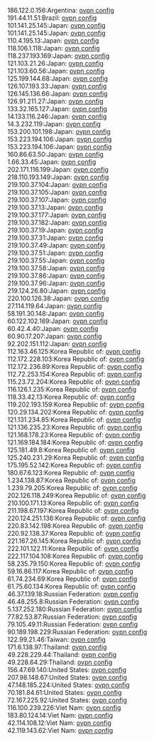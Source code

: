186.122.0.156:Argentina: [ovpn config](vpn/186_122_0_156.ovpn)  
191.44.11.51:Brazil: [ovpn config](vpn/191_44_11_51.ovpn)  
101.141.25.145:Japan: [ovpn config](vpn/101_141_25_145.ovpn)  
101.141.25.145:Japan: [ovpn config](vpn/101_141_25_145.ovpn)  
110.4.195.13:Japan: [ovpn config](vpn/110_4_195_13.ovpn)  
118.106.1.118:Japan: [ovpn config](vpn/118_106_1_118.ovpn)  
118.237.193.169:Japan: [ovpn config](vpn/118_237_193_169.ovpn)  
121.103.21.26:Japan: [ovpn config](vpn/121_103_21_26.ovpn)  
121.103.60.56:Japan: [ovpn config](vpn/121_103_60_56.ovpn)  
125.199.144.68:Japan: [ovpn config](vpn/125_199_144_68.ovpn)  
126.107.193.33:Japan: [ovpn config](vpn/126_107_193_33.ovpn)  
126.145.136.66:Japan: [ovpn config](vpn/126_145_136_66.ovpn)  
126.91.211.27:Japan: [ovpn config](vpn/126_91_211_27.ovpn)  
133.32.165.127:Japan: [ovpn config](vpn/133_32_165_127.ovpn)  
14.133.116.246:Japan: [ovpn config](vpn/14_133_116_246.ovpn)  
14.3.232.119:Japan: [ovpn config](vpn/14_3_232_119.ovpn)  
153.200.101.198:Japan: [ovpn config](vpn/153_200_101_198.ovpn)  
153.223.194.106:Japan: [ovpn config](vpn/153_223_194_106.ovpn)  
153.223.194.106:Japan: [ovpn config](vpn/153_223_194_106.ovpn)  
160.86.63.50:Japan: [ovpn config](vpn/160_86_63_50.ovpn)  
1.66.33.45:Japan: [ovpn config](vpn/1_66_33_45.ovpn)  
202.171.116.199:Japan: [ovpn config](vpn/202_171_116_199.ovpn)  
218.110.193.149:Japan: [ovpn config](vpn/218_110_193_149.ovpn)  
219.100.37.104:Japan: [ovpn config](vpn/219_100_37_104.ovpn)  
219.100.37.105:Japan: [ovpn config](vpn/219_100_37_105.ovpn)  
219.100.37.107:Japan: [ovpn config](vpn/219_100_37_107.ovpn)  
219.100.37.13:Japan: [ovpn config](vpn/219_100_37_13.ovpn)  
219.100.37.177:Japan: [ovpn config](vpn/219_100_37_177.ovpn)  
219.100.37.182:Japan: [ovpn config](vpn/219_100_37_182.ovpn)  
219.100.37.19:Japan: [ovpn config](vpn/219_100_37_19.ovpn)  
219.100.37.31:Japan: [ovpn config](vpn/219_100_37_31.ovpn)  
219.100.37.49:Japan: [ovpn config](vpn/219_100_37_49.ovpn)  
219.100.37.51:Japan: [ovpn config](vpn/219_100_37_51.ovpn)  
219.100.37.55:Japan: [ovpn config](vpn/219_100_37_55.ovpn)  
219.100.37.58:Japan: [ovpn config](vpn/219_100_37_58.ovpn)  
219.100.37.86:Japan: [ovpn config](vpn/219_100_37_86.ovpn)  
219.100.37.96:Japan: [ovpn config](vpn/219_100_37_96.ovpn)  
219.124.26.80:Japan: [ovpn config](vpn/219_124_26_80.ovpn)  
220.100.126.38:Japan: [ovpn config](vpn/220_100_126_38.ovpn)  
27.114.119.64:Japan: [ovpn config](vpn/27_114_119_64.ovpn)  
58.191.30.148:Japan: [ovpn config](vpn/58_191_30_148.ovpn)  
60.122.102.169:Japan: [ovpn config](vpn/60_122_102_169.ovpn)  
60.42.4.40:Japan: [ovpn config](vpn/60_42_4_40.ovpn)  
60.90.17.207:Japan: [ovpn config](vpn/60_90_17_207.ovpn)  
92.202.151.112:Japan: [ovpn config](vpn/92_202_151_112.ovpn)  
112.163.46.125:Korea Republic of: [ovpn config](vpn/112_163_46_125.ovpn)  
112.172.228.103:Korea Republic of: [ovpn config](vpn/112_172_228_103.ovpn)  
112.172.236.89:Korea Republic of: [ovpn config](vpn/112_172_236_89.ovpn)  
112.72.253.154:Korea Republic of: [ovpn config](vpn/112_72_253_154.ovpn)  
115.23.72.204:Korea Republic of: [ovpn config](vpn/115_23_72_204.ovpn)  
116.126.1.235:Korea Republic of: [ovpn config](vpn/116_126_1_235.ovpn)  
118.33.42.13:Korea Republic of: [ovpn config](vpn/118_33_42_13.ovpn)  
119.202.193.159:Korea Republic of: [ovpn config](vpn/119_202_193_159.ovpn)  
120.29.134.202:Korea Republic of: [ovpn config](vpn/120_29_134_202.ovpn)  
121.131.234.85:Korea Republic of: [ovpn config](vpn/121_131_234_85.ovpn)  
121.136.235.23:Korea Republic of: [ovpn config](vpn/121_136_235_23.ovpn)  
121.168.178.23:Korea Republic of: [ovpn config](vpn/121_168_178_23.ovpn)  
121.169.184.184:Korea Republic of: [ovpn config](vpn/121_169_184_184.ovpn)  
125.181.49.8:Korea Republic of: [ovpn config](vpn/125_181_49_8.ovpn)  
125.240.231.29:Korea Republic of: [ovpn config](vpn/125_240_231_29.ovpn)  
175.195.52.142:Korea Republic of: [ovpn config](vpn/175_195_52_142.ovpn)  
180.67.6.123:Korea Republic of: [ovpn config](vpn/180_67_6_123.ovpn)  
1.234.138.87:Korea Republic of: [ovpn config](vpn/1_234_138_87.ovpn)  
1.239.79.205:Korea Republic of: [ovpn config](vpn/1_239_79_205.ovpn)  
202.126.118.249:Korea Republic of: [ovpn config](vpn/202_126_118_249.ovpn)  
210.100.171.13:Korea Republic of: [ovpn config](vpn/210_100_171_13.ovpn)  
211.198.67.197:Korea Republic of: [ovpn config](vpn/211_198_67_197.ovpn)  
220.124.251.136:Korea Republic of: [ovpn config](vpn/220_124_251_136.ovpn)  
220.83.142.198:Korea Republic of: [ovpn config](vpn/220_83_142_198.ovpn)  
220.92.138.37:Korea Republic of: [ovpn config](vpn/220_92_138_37.ovpn)  
221.167.26.145:Korea Republic of: [ovpn config](vpn/221_167_26_145.ovpn)  
222.101.122.11:Korea Republic of: [ovpn config](vpn/222_101_122_11.ovpn)  
222.117.104.108:Korea Republic of: [ovpn config](vpn/222_117_104_108.ovpn)  
58.235.79.150:Korea Republic of: [ovpn config](vpn/58_235_79_150.ovpn)  
59.16.86.117:Korea Republic of: [ovpn config](vpn/59_16_86_117.ovpn)  
61.74.234.69:Korea Republic of: [ovpn config](vpn/61_74_234_69.ovpn)  
61.75.60.134:Korea Republic of: [ovpn config](vpn/61_75_60_134.ovpn)  
46.37.139.18:Russian Federation: [ovpn config](vpn/46_37_139_18.ovpn)  
46.48.255.8:Russian Federation: [ovpn config](vpn/46_48_255_8.ovpn)  
5.137.252.180:Russian Federation: [ovpn config](vpn/5_137_252_180.ovpn)  
77.82.53.87:Russian Federation: [ovpn config](vpn/77_82_53_87.ovpn)  
79.105.49.11:Russian Federation: [ovpn config](vpn/79_105_49_11.ovpn)  
90.189.198.229:Russian Federation: [ovpn config](vpn/90_189_198_229.ovpn)  
122.99.21.46:Taiwan: [ovpn config](vpn/122_99_21_46.ovpn)  
171.6.138.97:Thailand: [ovpn config](vpn/171_6_138_97.ovpn)  
49.228.229.44:Thailand: [ovpn config](vpn/49_228_229_44.ovpn)  
49.228.64.29:Thailand: [ovpn config](vpn/49_228_64_29.ovpn)  
156.47.69.140:United States: [ovpn config](vpn/156_47_69_140.ovpn)  
207.98.148.67:United States: [ovpn config](vpn/207_98_148_67.ovpn)  
47.148.185.224:United States: [ovpn config](vpn/47_148_185_224.ovpn)  
70.181.84.61:United States: [ovpn config](vpn/70_181_84_61.ovpn)  
72.167.225.92:United States: [ovpn config](vpn/72_167_225_92.ovpn)  
116.100.239.226:Viet Nam: [ovpn config](vpn/116_100_239_226.ovpn)  
183.80.124.14:Viet Nam: [ovpn config](vpn/183_80_124_14.ovpn)  
42.114.108.12:Viet Nam: [ovpn config](vpn/42_114_108_12.ovpn)  
42.119.143.62:Viet Nam: [ovpn config](vpn/42_119_143_62.ovpn)  
